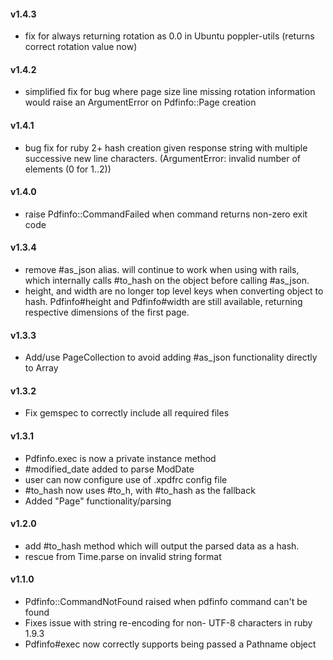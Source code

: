 #### v1.4.3
* fix for always returning rotation as 0.0 in Ubuntu poppler-utils (returns correct rotation value now)
#### v1.4.2
* simplified fix for bug where page size line missing rotation information would raise an ArgumentError on Pdfinfo::Page creation
#### v1.4.1
* bug fix for ruby 2+ hash creation given response string with multiple successive new line characters. (ArgumentError: invalid number of elements (0 for 1..2))
#### v1.4.0
* raise Pdfinfo::CommandFailed when command returns non-zero exit code
#### v1.3.4
* remove #as_json alias. will continue to work when using with rails, which internally calls #to_hash on the object before calling #as_json.
* height, and width are no longer top level keys when converting object to hash.  Pdfinfo#height and Pdfinfo#width are still available, returning respective dimensions of the first page.
#### v1.3.3
* Add/use PageCollection to avoid adding #as_json functionality directly to Array  
#### v1.3.2
* Fix gemspec to correctly include all required files
#### v1.3.1
* Pdfinfo.exec is now a private instance method
* \#modified_date added to parse ModDate
* user can now configure use of .xpdfrc config file
* \#to_hash now uses #to_h, with #to_hash as the fallback
* Added "Page" functionality/parsing
 
#### v1.2.0
* add #to_hash method which will output the parsed data as a hash.
* rescue from Time.parse on invalid string format

#### v1.1.0
* Pdfinfo::CommandNotFound raised when pdfinfo command can't be found
* Fixes issue with string re-encoding for non- UTF-8 characters in ruby 1.9.3
* Pdfinfo#exec now correctly supports being passed a Pathname object

